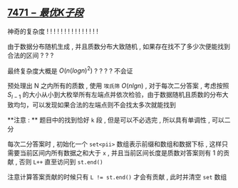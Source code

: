 ## [$7471-最优 K 子段$](https://acm.hdu.edu.cn/showproblem.php?pid=7471)

神奇的复杂度 ! ! ! ! ! ! ! ! ! ! ! ! ! ! !

由于数据分布随机生成 , 并且质数分布大致随机 , 如果存在找不了多少次便能找到合法的区间 ? ? ? 

最终复杂度大概是 $O(n(logn)^2)$ ? ? ? ? 不会证

预处理出 N 之内所有的质数 , 使用 `埃氏筛` $O(nlgn)$ , 对于每次二分答案 , 考虑按照 $S_{l-1}$ 的大小从小到大枚举所有左端点并依次检验，由于数据随机且质数的分布大致均匀，可以发现如果合法的左端点则不会找太多次就能找到

**注意 : ** 题目中的找到恰好 `k` 段 , 但是可以不必选完 , 所以具有单调性 , 可以二分 

每次二分答案时 , 初始化一个 `set<pii>` 数组表示前缀和数组和数据下标 , 这样只需要当前区间内所有数据之和大于 `x` , 并且当前区间长度是质数对答案则有 1 的贡献 , 否则 `L++` 直至访问到 `st.end()` 

注意计算答案贡献的时候只有 `L != st.end()` 才会有贡献 , 此时并清空 `set` 数组



















